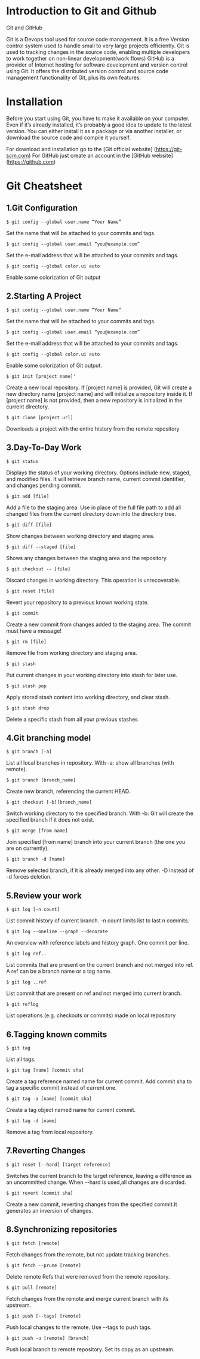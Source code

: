 # Introduction to Git and Github
Git and GitHub

Git is a Devops tool used for source code management. It is a free Version control system used to handle small to very large projects efficiently. Git is used to tracking changes in the source code, enabling multiple developers to work together on non-linear development(work flows)
GitHub  is a provider of Internet hosting for software development and version control using Git. It offers the distributed version control and source code management functionality of Git, plus its own features.

# Installation

Before you start using Git, you have to make it available on your computer. Even if it’s already installed, it’s probably a good idea to update to the latest version. You can either install it as a package or via another installer, or download the source code and compile it yourself.

For download and installation go to the [Git official website] (https://git-scm.com)
For GitHub just create an account in the [GitHub website] (https://github.com)

# Git Cheatsheet

## 1.Git Configuration

`$ git config --global user.name “Your Name”`

Set the name that will be attached to your commits and tags.

`$ git config --global user.email “you@example.com”`

Set the e-mail address that will be attached to your commits and tags.

`$ git config --global color.ui auto`

Enable some colorization of Git output

## 2.Starting A Project

`$ git config --global user.name “Your Name”`

Set the name that will be attached to your commits and tags.

`$ git config --global user.email “you@example.com”`

Set the e-mail address that will be attached to your commits and tags.

`$ git config --global color.ui auto`

Enable some colorization of Git output.

`$ git init [project name]'`

Create a new local repository. If [project name] is provided, Git will create a new directory name [project name] and will initialize a repository inside it. If [project name] is not provided, then a new repository is initialized in the current directory.

`$ git clone [project url]`

Downloads a project with the entire history from the remote repository

## 3.Day-To-Day Work

`$ git status`

Displays the status of your working directory. Options include new, staged, and modified files. It will retrieve branch name, current commit identifier, and changes pending commit.

`$ git add [file]`

Add a file to the staging area. Use in place of the full file path to add all changed files from the current directory down into the directory tree.

`$ git diff [file]`

Show changes between working directory and staging area.

`$ git diff --staged [file]`

Shows any changes between the staging area and the repository.

`$ git checkout -- [file]`

Discard changes in working directory. This operation is unrecoverable.

`$ git reset [file]`

Revert your repository to a previous known working state.

`$ git commit`

Create a new commit from changes added to the staging area. The commit must have a message!

`$ git rm [file]`

Remove file from working directory and staging area.

`$ git stash`

Put current changes in your working directory into stash for later use.

`$ git stash pop`

Apply stored stash content into working directory, and clear stash.

`$ git stash drop`

Delete a specific stash from all your previous stashes

## 4.Git branching model

`$ git branch [-a]`

List all local branches in repository. With -a: show all branches (with remote).

`$ git branch [branch_name]`

Create new branch, referencing the current HEAD.

`$ git checkout [-b][branch_name]`

Switch working directory to the specified branch. With -b: Git will create the specified branch if it does not exist.

`$ git merge [from name]`

Join specified [from name] branch into your current branch (the one you are on currently).

`$ git branch -d [name]`

Remove selected branch, if it is already merged into any other. -D instead of -d forces deletion.

## 5.Review your work

`$ git log [-n count]`

List commit history of current branch. -n count limits list to last n commits.

`$ git log --oneline --graph --decorate`

An overview with reference labels and history graph. One commit per line.

`$ git log ref..`

List commits that are present on the current branch and not merged into ref. A ref can be a branch name or a tag name.

`$ git log ..ref`

List commit that are present on ref and not merged into current branch.

`$ git reflog`

List operations (e.g. checkouts or commits) made on local repository

## 6.Tagging known commits

`$ git tag`

List all tags.

`$ git tag [name] [commit sha]`

Create a tag reference named name for current commit. Add commit sha to tag a specific commit instead of current one.

`$ git tag -a [name] [commit sha]`

Create a tag object named name for current commit.

`$ git tag -d [name]`

Remove a tag from local repository.

## 7.Reverting Changes

`$ git reset [--hard] [target reference]`

Switches the current branch to the target reference, leaving a difference as an uncommitted change. When --hard is used,all changes are discarded.

`$ git revert [commit sha]`

Create a new commit, reverting changes from the specified commit.It generates an inversion of changes.

## 8.Synchronizing repositories

`$ git fetch [remote]`

Fetch changes from the remote, but not update tracking branches.

`$ git fetch --prune [remote]`

Delete remote Refs that were removed from the remote repository.

`$ git pull [remote]`

Fetch changes from the remote and merge current branch with its upstream.

`$ git push [--tags] [remote]`

Push local changes to the remote. Use --tags to push tags.

`$ git push -u [remote] [branch]`

Push local branch to remote repository. Set its copy as an upstream.

 